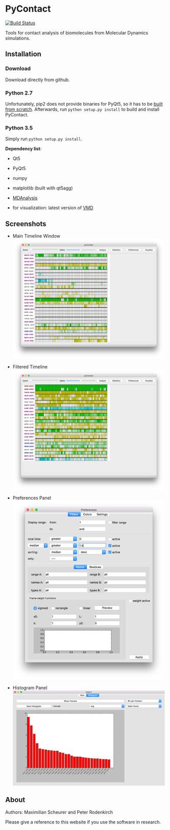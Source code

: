 # PyContact
[![Build Status](https://travis-ci.com/maxscheurer/pycontact.svg?token=Xyntx2ELmeydq8pgqs8t&branch=develop)](https://travis-ci.com/maxscheurer/pycontact)


Tools for contact analysis of biomolecules from Molecular Dynamics simulations.

## Installation
### Download
Download directly from github.

### Python 2.7
Unfortunately, pip2 does not provide binaries
for PyQt5, so it has to be [built from scratch](http://pyqt.sourceforge.net/Docs/PyQt5/installation.html).
Afterwards, run `python setup.py install`
to build and install PyContact.

### Python 3.5
Simply run `python setup.py install`.

**Dependency list**:
  * Qt5
  * PyQt5
  * numpy
  * matplotlib (built with qt5agg)
  * [MDAnalysis](http://www.mdanalysis.org)


* for visualization: latest version of [VMD](http://www.ks.uiuc.edu/Development/Download/download.cgi?PackageName=VMD)


## Screenshots
* Main Timeline Window
![timeline](screenshots/first_view_timeline.png?raw=true "Timeline view without filter")

* Filtered Timeline
![filtered](screenshots/filtered_contacts.png?raw=true "Filtered contacts")

* Preferences Panel
![pref](screenshots/pref_panel.png?raw=true "Preferences")

* Histogram Panel
![hist](screenshots/histogram_panel_new.png?raw=true "Histogram export")

## About
Authors: Maximilian Scheurer and Peter Rodenkirch

Please give a reference to this website if you use the software in research.
